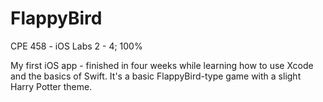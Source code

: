 # FlappyBird
CPE 458 - iOS Labs 2 - 4; 100%


My first iOS app - finished in four weeks while learning how to use Xcode and the basics of Swift. It's a basic FlappyBird-type game with a slight Harry Potter theme.
